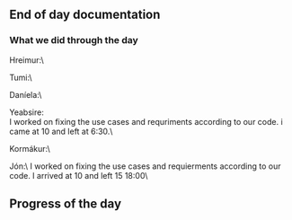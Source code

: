 ## End of day documentation

### What we did through the day 
Hreimur:\


Tumi:\


Daníela:\



Yeabsire:\
I worked on fixing the use cases and requriments according to our code. i came at 10 and left at 6:30.\

Kormákur:\

Jón:\ I worked on fixing the use cases and requierments according to our code. I arrived at 10 and left 15 18:00\


## Progress of the day